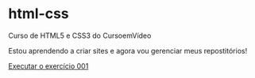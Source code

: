 # html-css
 Curso de HTML5 e CSS3 do CursoemVídeo

 Estou aprendendo a criar sites e agora vou gerenciar meus repostitórios!

 <a href= "https://fernandohenrique01.github.io/html-css/exercícios/ex001/index.html">Executar o exercício 001 </a>
